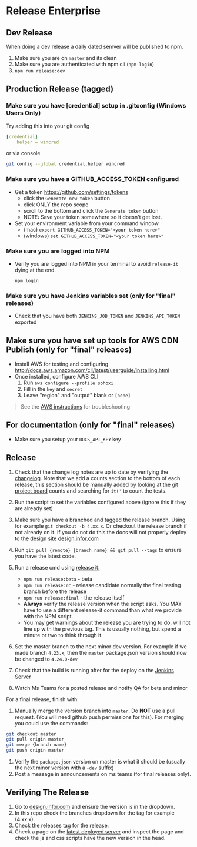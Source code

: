 # Release Enterprise

## Dev Release

When doing a dev release a daily dated semver will be published to npm.

1. Make sure you are on `master` and its clean
1. Make sure you are authenticated with npm cli (`npm login`)
1. `npm run release:dev`

## Production Release (tagged)

### Make sure you have [credential] setup in .gitconfig  (Windows Users Only)

Try adding this into your git config

```yaml
[credential]
    helper = wincred
```

or via console

```sh
git config --global credential.helper wincred
```

### Make sure you have a GITHUB_ACCESS_TOKEN configured

- Get a token <https://github.com/settings/tokens>
    - click the `Generate new token` button
    - click ONLY the repo scope
    - scroll to the bottom and click the `Generate token` button
    - NOTE: Save your token somewhere so it doesn't get lost.
- Set your environment variable from your command window
    - (mac) `export GITHUB_ACCESS_TOKEN="<your token here>"`
    - (windows) `set GITHUB_ACCESS_TOKEN="<your token here>"`

### Make sure you are logged into NPM

- Verify you are logged into NPM in your terminal to avoid `release-it` dying at the end.

    ```sh
    npm login
    ```

### Make sure you have Jenkins variables set (only for "final" releases)

- Check that you have both `JENKINS_JOB_TOKEN` and `JENKINS_API_TOKEN` exported

## Make sure you have set up tools for AWS CDN Publish (only for "final" releases)

- Install AWS for testing and configuring <http://docs.aws.amazon.com/cli/latest/userguide/installing.html>
- Once installed, configure AWS CLI
    1. Run `aws configure --profile sohoxi`
    2. Fill in the `key` and `secret`
    3. Leave "region" and "output" blank or `[none]`

> See the [AWS instructions](https://docs.aws.amazon.com/cli/latest/userguide/cli-chap-configure.html) for troubleshooting

## For documentation (only for "final" releases)

- Make sure you setup your `DOCS_API_KEY` key

## Release

1. Check that the change log notes are up to date by verifying the [changelog](/changelog). Note that we add a counts section to the bottom of each release, this section should be manually added by looking at the [git project board](https://github.com/orgs/infor-design/projects) counts and searching for `it('` to count the tests.
1. Run the script to set the variables configured above (ignore this if they are already set)
1. Make sure you have a branched and tagged the release branch. Using for example `git checkout -b 4.xx.x`. Or checkout the release branch if not already on it. If you do not do this the docs will not properly deploy to the design site [design.infor.com](/http://design.infor.com)
1. Run `git pull {remote} {branch name} && git pull --tags` to ensure you have the latest code.
1. Run a release cmd using [release it.](https://www.npmjs.com/package/release-it)

    - `npm run release:beta` - beta
    - `npm run release:rc` - release candidate normally the final testing branch before the release
    - `npm run release:final` - the release itself
    - **Always** verify the release version when the script asks. You MAY have to use a different release-it command than what we provide with the NPM script.
    - You may get warnings about the release you are trying to do, will not line up with the previous tag. This is usually nothing, but spend a minute or two to think through it.

1. Set the master branch to the next minor dev version. For example if we made branch `4.23.x`, then the `master` package.json version should now be changed to `4.24.0-dev`
1. Check that the build is running after for the deploy on the [Jenkins Server](http://jenkins.design.infor.com:8080/job/soho-kubernetes-deploy/)
1. Watch Ms Teams for a posted release and notify QA for beta and minor

For a final release, finish with:

1. Manually merge the version branch into `master`. Do **NOT** use a pull request. (You will need github push permissions for this). For merging you could use the commands:

```sh
git checkout master
git pull origin master
git merge {branch name}
git push origin master
```

1. Verify the `package.json` version on master is what it should be (usually the next minor version with a `-dev` suffix)
1. Post a message in announcements on ms teams (for final releases only).

## Verifying The Release

1. Go to [design.infor.com](https://design.infor.com/code/ids-enterprise/latest) and ensure the version is in the dropdown.
1. In this repo check the branches dropdown for the tag for example (4.xx.x).
1. Check the releases tag for the release.
1. Check a page on the [latest deployed server](https://latest-enterprise.demo.design.infor.com/components/about/example-index.html) and inspect the page and check the js and css scripts have the new version in the head.
